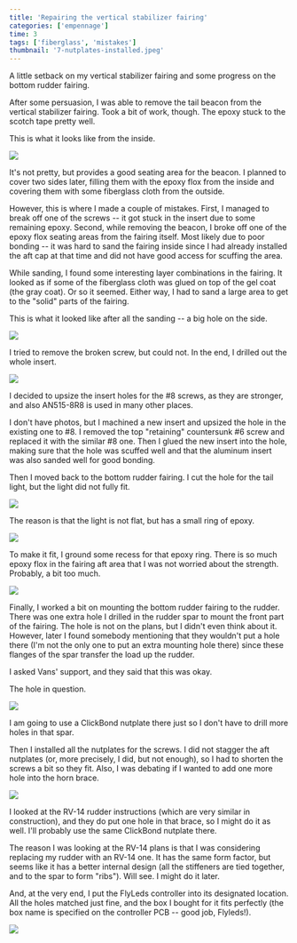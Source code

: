 ```yaml
---
title: 'Repairing the vertical stabilizer fairing'
categories: ['empennage']
time: 3
tags: ['fiberglass', 'mistakes']
thumbnail: '7-nutplates-installed.jpeg'
---
```


A little setback on my vertical stabilizer fairing and some progress on the bottom rudder fairing.

<!-- more -->

After some persuasion, I was able to remove the tail beacon from the vertical stabilizer fairing. Took a bit of work, though. The epoxy stuck to the scotch tape pretty well.

This is what it looks like from the inside.

![](0-beacon-seating.jpeg)

It's not pretty, but provides a good seating area for the beacon. I planned to cover two sides later, filling them with the epoxy flox from the inside and covering them with some fiberglass cloth from the outside.

However, this is where I made a couple of mistakes. First, I managed to break off one of the screws -- it got stuck in the insert due to some remaining epoxy. Second, while removing the beacon, I broke off one of the epoxy flox seating areas from the fairing itself. Most likely due to poor bonding -- it was hard to sand the fairing inside since I had already installed the aft cap at that time and did not have good access for scuffing the area.

While sanding, I found some interesting layer combinations in the fairing. It looked as if some of the fiberglass cloth was glued on top of the gel coat (the gray coat). Or so it seemed. Either way, I had to sand a large area to get to the "solid" parts of the fairing.

This is what it looked like after all the sanding -- a big hole on the side.

![](1-sanding-off-broken-area.jpeg)

I tried to remove the broken screw, but could not. In the end, I drilled out the whole insert.

![](2-screw-drilled-out.jpeg)

I decided to upsize the insert holes for the #8 screws, as they are stronger, and also AN515-8R8 is used in many other places.

I don't have photos, but I machined a new insert and upsized the hole in the existing one to #8. I removed the top "retaining" countersunk #6 screw and replaced it with the similar #8 one. Then I glued the new insert into the hole, making sure that the hole was scuffed well and that the aluminum insert was also sanded well for good bonding.

Then I moved back to the bottom rudder fairing. I cut the hole for the tail light, but the light did not fully fit.

![](3-light-sitting-proud.jpeg)

The reason is that the light is not flat, but has a small ring of epoxy.

![](4-epoxy-ring.jpeg)

To make it fit, I ground some recess for that epoxy ring. There is so much epoxy flox in the fairing aft area that I was not worried about the strength. Probably, a bit too much.

![](5-grinding-the-hole.jpeg)

Finally, I worked a bit on mounting the bottom rudder fairing to the rudder. There was one extra hole I drilled in the rudder spar to mount the front part of the fairing. The hole is not on the plans, but I didn't even think about it. However, later I found somebody mentioning that they wouldn't put a hole there (I'm not the only one to put an extra mounting hole there) since these flanges of the spar transfer the load up the rudder.

I asked Vans' support, and they said that this was okay.

The hole in question.

![](6-fairing-forward-attachment-hole.jpeg)

I am going to use a ClickBond nutplate there just so I don't have to drill more holes in that spar.

Then I installed all the nutplates for the screws. I did not stagger the aft nutplates (or, more precisely, I did, but not enough), so I had to shorten the screws a bit so they fit. Also, I was debating if I wanted to add one more hole into the horn brace.

![](7-nutplates-installed.jpeg)

I looked at the RV-14 rudder instructions (which are very similar in construction), and they do put one hole in that brace, so I might do it as well. I'll probably use the same ClickBond nutplate there. 

The reason I was looking at the RV-14 plans is that I was considering replacing my rudder with an RV-14 one. It has the same form factor, but seems like it has a better internal design (all the stiffeners are tied together, and to the spar to form "ribs"). Will see. I might do it later.

And, at the very end, I put the FlyLeds controller into its designated location. All the holes matched just fine, and the box I bought for it fits perfectly (the box name is specified on the controller PCB -- good job, Flyleds!).

![](8-flyleds-location.jpeg)


